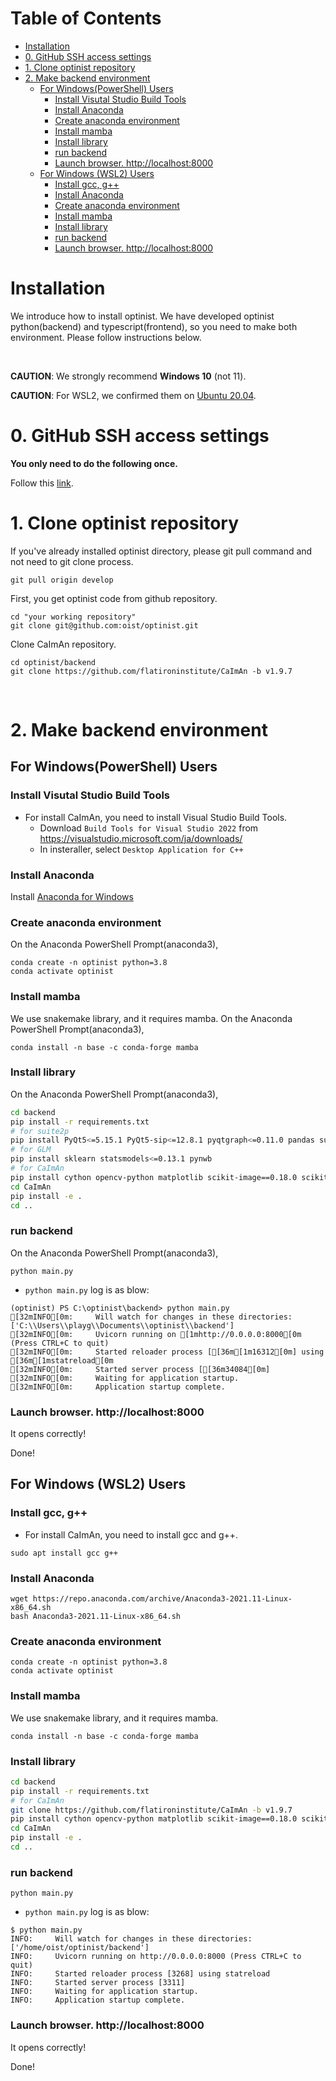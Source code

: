 Table of Contents
=================

* [Installation](#installation)
* [0. GitHub SSH access settings](#0-github-ssh-access-settings)
* [1. Clone optinist repository](#1-clone-optinist-repository)
* [2. Make backend environment](#2-make-backend-environment)
   * [For Windows(PowerShell) Users](#for-windowspowershell-users)
      * [Install Visutal Studio Build Tools](#install-visutal-studio-build-tools)
      * [Install Anaconda](#install-anaconda)
      * [Create anaconda environment](#create-anaconda-environment)
      * [Install mamba](#install-mamba)
      * [Install library](#install-library)
      * [run backend](#run-backend)
      * [Launch browser.  <a href="http://localhost:8000" rel="nofollow">http://localhost:8000</a>](#launch-browser--httplocalhost8000)
   * [For Windows (WSL2) Users](#for-windows-wsl2-users)
      * [Install gcc, g++](#install-gcc-g)
      * [Install Anaconda](#install-anaconda-1)
      * [Create anaconda environment](#create-anaconda-environment-1)
      * [Install mamba](#install-mamba-1)
      * [Install library](#install-library-1)
      * [run backend](#run-backend-1)
      * [Launch browser.  <a href="http://localhost:8000" rel="nofollow">http://localhost:8000</a>](#launch-browser--httplocalhost8000-1)

# Installation
We introduce how to install optinist.
We have developed optinist python(backend) and typescript(frontend), so you need to make both environment.
Please follow instructions below.

<br />

**CAUTION**: We strongly recommend **Windows 10** (not 11).

**CAUTION**: For WSL2, we confirmed them on [Ubuntu 20.04](https://www.microsoft.com/ja-jp/p/ubuntu-2004-lts/9n6svws3rx71).


# 0. GitHub SSH access settings
**You only need to do the following once.**

Follow this [link](installation_github_settings.md).

# 1. Clone optinist repository
If you've already installed optinist directory, please git pull command and not need to git clone process.
```
git pull origin develop
```

First, you get optinist code from github repository.
```
cd "your working repository"
git clone git@github.com:oist/optinist.git
```
Clone CaImAn repository.
```
cd optinist/backend
git clone https://github.com/flatironinstitute/CaImAn -b v1.9.7
```
<br />

# 2. Make backend environment

## For Windows(PowerShell) Users
### Install Visutal Studio Build Tools
- For install CaImAn, you need to install Visual Studio Build Tools.
  - Download `Build Tools for Visual Studio 2022` from https://visualstudio.microsoft.com/ja/downloads/
  - In insteraller, select `Desktop Application for C++`
### Install Anaconda
Install [Anaconda for Windows](https://www.anaconda.com/products/individual)
### Create anaconda environment
On the Anaconda PowerShell Prompt(anaconda3),
```
conda create -n optinist python=3.8
conda activate optinist
```
### Install mamba
We use snakemake library, and it requires mamba.
On the Anaconda PowerShell Prompt(anaconda3),
```
conda install -n base -c conda-forge mamba
```
### Install library
On the Anaconda PowerShell Prompt(anaconda3),
```bash
cd backend
pip install -r requirements.txt
# for suite2p
pip install PyQt5<=5.15.1 PyQt5-sip<=12.8.1 pyqtgraph<=0.11.0 pandas suite2p<=0.10.3
# for GLM
pip install sklearn statsmodels<=0.13.1 pynwb
# for CaImAn
pip install cython opencv-python matplotlib scikit-image==0.18.0 scikit-learn ipyparallel holoviews watershed tensorflow
cd CaImAn
pip install -e .
cd ..
```
### run backend
On the Anaconda PowerShell Prompt(anaconda3),
```
python main.py
```
- `python main.py` log is as blow:
```
(optinist) PS C:\optinist\backend> python main.py
[32mINFO[0m:     Will watch for changes in these directories: ['C:\\Users\\playg\\Documents\\optinist\\backend']
[32mINFO[0m:     Uvicorn running on [1mhttp://0.0.0.0:8000[0m (Press CTRL+C to quit)
[32mINFO[0m:     Started reloader process [[36m[1m16312[0m] using [36m[1mstatreload[0m
[32mINFO[0m:     Started server process [[36m34084[0m]
[32mINFO[0m:     Waiting for application startup.
[32mINFO[0m:     Application startup complete.
```
### Launch browser.  http://localhost:8000
It opens correctly!

Done!

## For Windows (WSL2) Users
### Install gcc, g++
- For install CaImAn, you need to install gcc and g++.
```
sudo apt install gcc g++
```
### Install Anaconda
```
wget https://repo.anaconda.com/archive/Anaconda3-2021.11-Linux-x86_64.sh
bash Anaconda3-2021.11-Linux-x86_64.sh
```
### Create anaconda environment
```
conda create -n optinist python=3.8
conda activate optinist
```
### Install mamba
We use snakemake library, and it requires mamba.
```
conda install -n base -c conda-forge mamba
```
### Install library
```bash
cd backend
pip install -r requirements.txt
# for CaImAn
git clone https://github.com/flatironinstitute/CaImAn -b v1.9.7
pip install cython opencv-python matplotlib scikit-image==0.18.0 scikit-learn ipyparallel holoviews watershed tensorflow
cd CaImAn
pip install -e .
cd ..
```
### run backend
```
python main.py
```
- `python main.py` log is as blow:
```
$ python main.py
INFO:     Will watch for changes in these directories: ['/home/oist/optinist/backend']
INFO:     Uvicorn running on http://0.0.0.0:8000 (Press CTRL+C to quit)
INFO:     Started reloader process [3268] using statreload
INFO:     Started server process [3311]
INFO:     Waiting for application startup.
INFO:     Application startup complete.
```
### Launch browser.  http://localhost:8000
It opens correctly!

Done!
